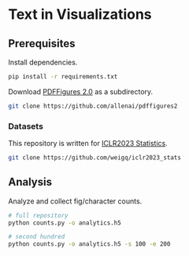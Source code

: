 # Text in Visualizations

## Prerequisites

Install dependencies.

```sh
pip install -r requirements.txt
```

Download [PDFFigures 2.0](https://github.com/allenai/pdffigures2) as a subdirectory.

```sh
git clone https://github.com/allenai/pdffigures2
```

### Datasets

This repository is written for [ICLR2023 Statistics](https://github.com/weigq/iclr2023_stats).

```sh
git clone https://github.com/weigq/iclr2023_stats
```

## Analysis

Analyze and collect fig/character counts.

```sh
# full repository
python counts.py -o analytics.h5

# second hundred
python counts.py -o analytics.h5 -s 100 -e 200
```
